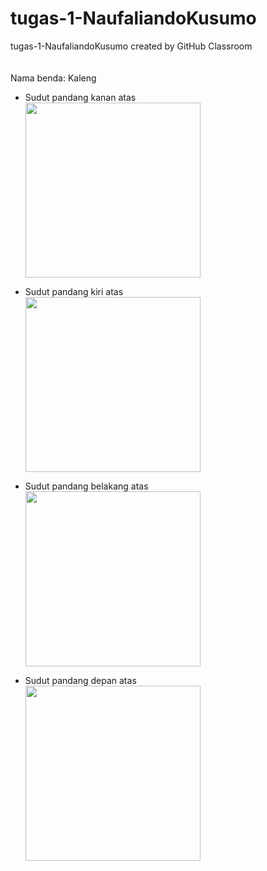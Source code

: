 # tugas-1-NaufaliandoKusumo
tugas-1-NaufaliandoKusumo created by GitHub Classroom\
\
\
Nama benda: Kaleng

- Sudut pandang kanan atas\
  <img src="https://i.postimg.cc/NFfPDqWc/20210921-160504.jpg" width="280">

- Sudut pandang kiri atas\
  <img src="https://i.postimg.cc/N089t50Q/20210921-160442.jpg" width="280">

- Sudut pandang belakang atas\
  <img src="https://i.postimg.cc/brZwZJqD/20210921-160453.jpg" width="280">

- Sudut pandang depan atas\
  <img src="https://i.postimg.cc/Z58KBXzc/20210921-160430.jpg" width="280">
